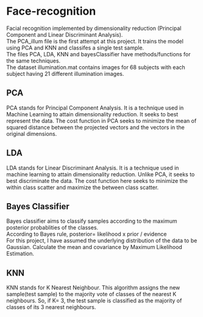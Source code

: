 # Face-recognition
Facial recognition implemented by dimensionality reduction (Principal Component and Linear Discriminant Analysis).</br>
The PCA_illum file is the first attempt at this project. It trains the model using PCA and KNN and classifes a single test sample.</br>
The files PCA, LDA, KNN and bayesClassifier have methods/functions for the same techniques.</br>
The dataset illumination.mat contains images for 68 subjects with each subject having 21 different illumination images.


## PCA
PCA stands for Principal Component Analysis. It is a technique used in Machine Learning to attain dimensionality reduction.
It seeks to best represent the data. The cost function in PCA seeks to minimize the mean of squared distance between the projected vectors and the vectors in the original dimensions. 

## LDA
LDA stands for Linear Discriminant Analysis. It is a technique used in machine learning to attain dimensionality reduction.
Unlike PCA, it seeks to best discriminate the data. The cost function here seeks to minimize the within class scatter and maximize the between class scatter. 

## Bayes Classifier
Bayes classifier aims to classify samples according to the maximum posterior probablities of the classes.<br/>
According to Bayes rule, posterior= likelihood x prior / evidence  <br/>For this project, I have assumed the underlying distribution of the data to be Gaussian. Calculate the mean and covariance by Maximum Likelihood Estimation.

## KNN
KNN stands for K Nearest Neighbour. This algorithm assigns the new sample(test sample) to the majority vote of classes of the nearest K neighbours. So, if K= 3, the test sample is classified as the majority of classes of its 3 nearest neighbours.
